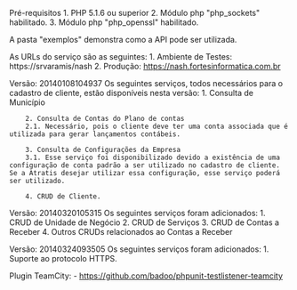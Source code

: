 ﻿Pré-requisitos
	1. PHP 5.1.6 ou superior
	2. Módulo php "php_sockets" habilitado.
    3. Módulo php "php_openssl" habilitado.

A pasta "exemplos" demonstra como a API pode ser utilizada.

As URLs do serviço são as seguintes:
	1. Ambiente de Testes: https://srvaramis/nash
	2. Produção: https://nash.fortesinformatica.com.br

Versão: 20140108104937
	Os seguintes serviços, todos necessários para o cadastro de cliente, estão disponíveis nesta versão:
		1. Consulta de Município

		2. Consulta de Contas do Plano de contas
		2.1. Necessário, pois o cliente deve ter uma conta associada que é utilizada para gerar lançamentos contábeis.

		3. Consulta de Configurações da Empresa
		3.1. Esse serviço foi disponibilizado devido a existência de uma configuração de conta padrão a ser utilizado no cadastro de cliente. Se a Atratis desejar utilizar essa configuração, esse serviço poderá ser utilizado.

		4. CRUD de Cliente.

Versão: 20140320105315
    Os seguintes serviços foram adicionados:
        1. CRUD de Unidade de Negócio
        2. CRUD de Serviços
        3. CRUD de Contas a Receber
        4. Outros CRUDs relacionados ao Contas a Receber

Versão: 20140324093505
    Os seguintes serviços foram adicionados:
        1. Suporte ao protocolo HTTPS.

Plugin TeamCity:
    - https://github.com/badoo/phpunit-testlistener-teamcity